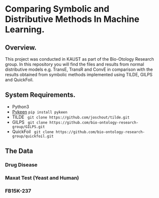 # Comparing Symbolic and Distributive Methods In Machine Learning.
## Overview.
This project was conducted in KAUST as part of the Bio-Otology Research group. In this repository you will find the files and results from normal distributive models e.g. TransE, TransR and ConvE in comparison with the results obtained from symbolic methods implemented using TILDE, GILPS and QuickFoil.
## System Requirements.
- Python3 
- [Pykeen]( https://github.com/SmartDataAnalytics/PyKEEN)
`
pip install pykeen
`
- TILDE ` git clone https://github.com/joschout/tilde.git`
- GILPS ` git clone https://github.com/bio-ontology-research-group/GILPS.git`
- QuickFoil ` git clone https://github.com/bio-ontology-research-group/quickfoil.git`

## The Data
### Drug Disease
### Maxat Test (Yeast and Human)
### FB15K-237
